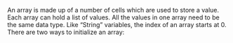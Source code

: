 An array is made up of a number of cells which are used to store a value. Each array can hold a list of values. All the values in one array need to be the same data type. Like “String” variables, the index of an array starts at 0. There are two ways to initialize an array:

